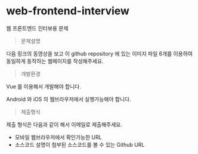 # web-frontend-interview
웹 프론트엔드 인터뷰용 문제

> 문제설명

다음 링크의 동영상을 보고 이 github repository 에 있는 이미지 파일 6개를 이용하여 동일하게 동작하는 웹페이지를 작성해주세요.



> 개발환경

Vue 를 이용해서 개발해야 합니다.

Android 와 iOS 의 웹브라우저에서 실행가능해야 합니다.



> 제출형식

제출 형식은 다음과 같이 해서 이메일로 제출해주세요.

* 모바일 웹브라우저에서 확인가능한 URL
* 소스코드 설명이 첨부된 소스코드를 볼 수 있는 Github URL
